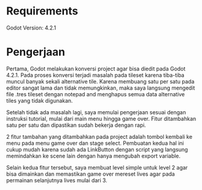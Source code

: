# Requirements
Godot Version: 4.2.1

# Pengerjaan
Pertama, Godot melakukan konversi project agar bisa diedit pada Godot 4.2.1. Pada proses konversi terjadi masalah pada tileset karena tiba-tiba muncul banyak sekali alternative tile. Karena membuang satu per satu pada editor sangat lama dan tidak memungkinkan, maka saya langsung mengedit file .tres tileset dengan notepad and menghapus semua data alternative tiles yang tidak digunakan.

Setelah tidak ada masalah lagi, saya memulai pengerjaan sesuai dengan instruksi tutorial, mulai dari main menu hingga game over. Fitur ditambahkan satu per satu dan dipastikan sudah bekerja dengan rapi.

2 fitur tambahan yang ditambahkan pada project adalah tombol kembali ke menu pada menu game over dan stage select. Pembuatan kedua hal ini cukup mudah karena sudah ada LinkButton dengan script yang langsung memindahkan ke scene lain dengan hanya mengubah export variable.

Selain kedua fitur tersebut, saya membuat level simple untuk level 2 agar bisa dimainkan dan memastikan game over mereset lives agar pada permainan selanjutnya lives mulai dari 3.